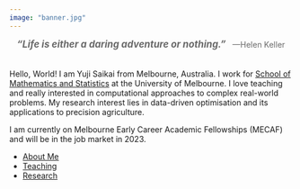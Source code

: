 ```yaml
---
image: "banner.jpg"
---
```


<div style="padding: 0px 0px 20px 0px; text-align: center; color: DimGray">
<span style="font-style: italic; font-size: larger; font-weight: bold; ">
“Life is either a daring adventure or nothing.”
</span>
&nbsp; —Helen Keller
</div>

Hello, World! I am Yuji Saikai from Melbourne, Australia. I work for [School of Mathematics and Statistics](https://ms.unimelb.edu.au) at the University of Melbourne. I love teaching and really interested in computational approaches to complex real-world problems. My research interest lies in data-driven optimisation and its applications to precision agriculture.

I am currently on Melbourne Early Career Academic Fellowships (MECAF) and will be in the job market in 2023.

- [About Me](./about/)
- [Teaching](./teaching/)
- [Research](./research/)

<br />
